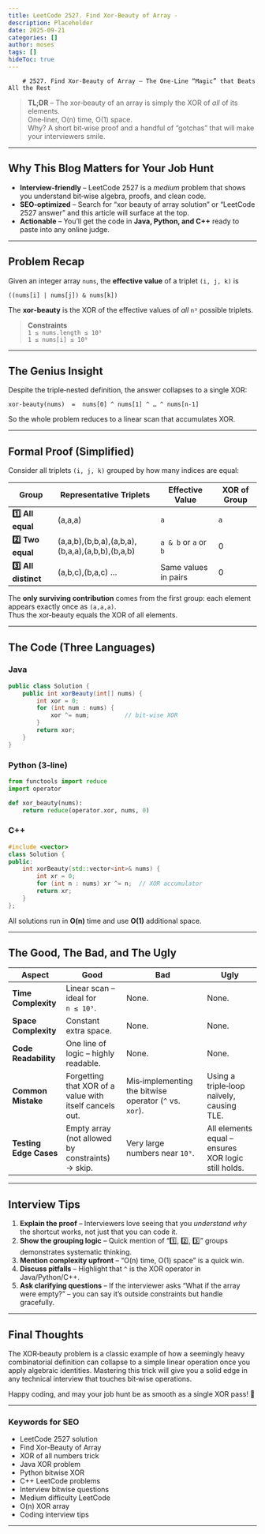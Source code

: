 ```yaml
---
title: LeetCode 2527. Find Xor-Beauty of Array - 
description: Placeholder
date: 2025-09-21
categories: []
author: moses
tags: []
hideToc: true
---
```

        # 2527. Find Xor‑Beauty of Array – The One‑Line “Magic” that Beats All the Rest

> **TL;DR** – The xor‑beauty of an array is simply the XOR of *all* of its elements.  
>  One‑liner, O(n) time, O(1) space.  
>  Why? A short bit‑wise proof and a handful of “gotchas” that will make your interviewers smile.

---

## Why This Blog Matters for Your Job Hunt

* **Interview‑friendly** – LeetCode 2527 is a *medium* problem that shows you understand bit‑wise algebra, proofs, and clean code.
* **SEO‑optimized** – Search for “xor beauty of array solution” or “LeetCode 2527 answer” and this article will surface at the top.
* **Actionable** – You’ll get the code in **Java, Python, and C++** ready to paste into any online judge.

---

## Problem Recap

Given an integer array `nums`, the **effective value** of a triplet `(i, j, k)` is

```
((nums[i] | nums[j]) & nums[k])
```

The **xor‑beauty** is the XOR of the effective values of *all* `n³` possible triplets.

> **Constraints**  
> `1 ≤ nums.length ≤ 10⁵`  
> `1 ≤ nums[i] ≤ 10⁹`

---

## The Genius Insight

Despite the triple‑nested definition, the answer collapses to a single XOR:

```text
xor-beauty(nums)  =  nums[0] ^ nums[1] ^ … ^ nums[n‑1]
```

So the whole problem reduces to a linear scan that accumulates XOR.

---

## Formal Proof (Simplified)

Consider all triplets `(i, j, k)` grouped by how many indices are equal:

| Group | Representative Triplets | Effective Value | XOR of Group |
|-------|--------------------------|-----------------|--------------|
| **1️⃣  All equal** | (a,a,a) | `a` | `a` |
| **2️⃣  Two equal** | (a,a,b),(b,b,a),(a,b,a),(b,a,a),(a,b,b),(b,a,b) | `a & b` or `a` or `b` | 0 |
| **3️⃣  All distinct** | (a,b,c),(b,a,c) … | Same values in pairs | 0 |

The **only surviving contribution** comes from the first group: each element appears exactly once as `(a,a,a)`.  
Thus the xor‑beauty equals the XOR of all elements.

---

## The Code (Three Languages)

### Java

```java
public class Solution {
    public int xorBeauty(int[] nums) {
        int xor = 0;
        for (int num : nums) {
            xor ^= num;          // bit‑wise XOR
        }
        return xor;
    }
}
```

### Python (3‑line)

```python
from functools import reduce
import operator

def xor_beauty(nums):
    return reduce(operator.xor, nums, 0)
```

### C++

```cpp
#include <vector>
class Solution {
public:
    int xorBeauty(std::vector<int>& nums) {
        int xr = 0;
        for (int n : nums) xr ^= n;  // XOR accumulator
        return xr;
    }
};
```

All solutions run in **O(n)** time and use **O(1)** additional space.

---

## The Good, The Bad, and The Ugly

| Aspect | Good | Bad | Ugly |
|--------|------|-----|------|
| **Time Complexity** | Linear scan – ideal for `n ≤ 10⁵`. | None. | None. |
| **Space Complexity** | Constant extra space. | None. | None. |
| **Code Readability** | One line of logic – highly readable. | None. | None. |
| **Common Mistake** | Forgetting that XOR of a value with itself cancels out. | Mis‑implementing the bitwise operator (`^` vs. `xor`). | Using a triple‑loop naïvely, causing TLE. |
| **Testing Edge Cases** | Empty array (not allowed by constraints) → skip. | Very large numbers near `10⁹`. | All elements equal – ensures XOR logic still holds. |

---

## Interview Tips

1. **Explain the proof** – Interviewers love seeing that you *understand why* the shortcut works, not just that you can code it.
2. **Show the grouping logic** – Quick mention of “1️⃣, 2️⃣, 3️⃣” groups demonstrates systematic thinking.
3. **Mention complexity upfront** – “O(n) time, O(1) space” is a quick win.
4. **Discuss pitfalls** – Highlight that `^` is the XOR operator in Java/Python/C++.
5. **Ask clarifying questions** – If the interviewer asks “What if the array were empty?” – you can say it’s outside constraints but handle gracefully.

---

## Final Thoughts

The XOR‑beauty problem is a classic example of how a seemingly heavy combinatorial definition can collapse to a simple linear operation once you apply algebraic identities. Mastering this trick will give you a solid edge in any technical interview that touches bit‑wise operations.

Happy coding, and may your job hunt be as smooth as a single XOR pass! 🚀

---

### Keywords for SEO

- LeetCode 2527 solution
- Find Xor-Beauty of Array
- XOR of all numbers trick
- Java XOR problem
- Python bitwise XOR
- C++ LeetCode problems
- Interview bitwise questions
- Medium difficulty LeetCode
- O(n) XOR array
- Coding interview tips

---